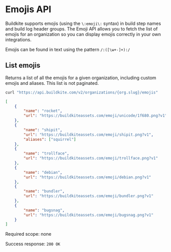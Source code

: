 # Emojis API

Buildkite supports emojis (using the `\:emoji\:` syntax) in build step names and build log header groups. The Emoji API allows you to fetch the list of emojis for an organization so you can display emojis correctly in your own integrations.

Emojis can be found in text using the pattern `/:([\w+-]+):/`

## List emojis

Returns a list of all the emojis for a given organization, including custom emojis and aliases. This list is not paginated.

```bash
curl "https://api.buildkite.com/v2/organizations/{org.slug}/emojis"
```

```json
[
    {
        "name": "rocket",
        "url": "https://buildkiteassets.com/emoji/unicode/1f680.png?v1"
    },
    {
        "name": "shipit",
        "url": "https://buildkiteassets.com/emoji/shipit.png?v1",
        "aliases": ["squirrel"]
    },
    {
        "name": "trollface",
        "url": "https://buildkiteassets.com/emoji/trollface.png?v1"
    },
    {
        "name": "debian",
        "url": "https://buildkiteassets.com/emoji/debian.png?v1"
    },
    {
        "name": "bundler",
        "url": "https://buildkiteassets.com/emoji/bundler.png?v1"
    },
    {
        "name": "bugsnag",
        "url": "https://buildkiteassets.com/emoji/bugsnag.png?v1"
    }
]
```

Required scope: none

Success response: `200 OK`
